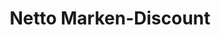---
title: "Netto Marken-Discount"
url: /bremervoerde/netto-marken-discount-zevener-strasse/
shop: Supermarkt
---